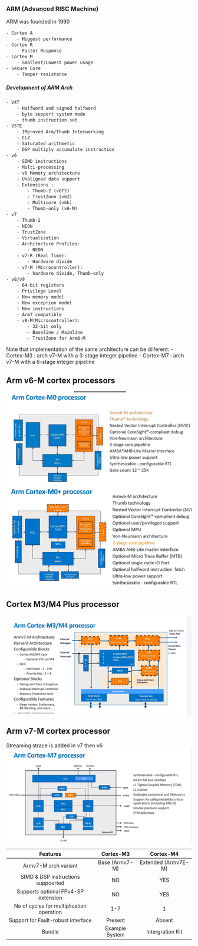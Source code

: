 ### ARM (Advanced RISC Machine)
ARM was founded in 1990

    - Cortex A 
        - Higgest performance
    - Cortex R
        - Faster Response 
    - Cortex M
        - Smallest/Lowest power usage
    - Secure Core
        - Tamper resistance

##### Development of ARM Arch
    - V4T
        - Halfword and signed halfword
        - byte support system mode
        - thumb instruction set
    - V5TE
        - IMproved Arm/Thumb Interworking
        - CLZ
        - Saturated arithmetic 
        - DSP multiply accumulate instruction
    - v6 
        - SIMD instructions
        - Multi-processing
        - v6 Memory architecture
        - Unaligned data support
        - Extensions :
            - Thumb-2 (v6T2)
            - TrustZone (v6Z)
            - Multicore (v6k)
            - Thumb-only (v6-M)
    - v7
        - Thumb-2
        - NEON
        - TrustZone
        - Virtualization
        - Architecture Profiles:
            - NEON
        - v7-R (Real Time):
            - Hardware divide
        - v7-M (Microcontroller):
            - hardware divide, Thumb-only
    - v8/v9 
        - 64-bit registers
        - Privilege Level
        - New memory model
        - New exceprion model
        - New instructions
        - Arm7 compatible
        - v8-M(Microcontroller):
            - 32-bit only
            - Baseline / Mainline
            - TrustZone for Arm8-M

Note that implementation of the same architecture can be diiferent: 
    - Cortex-M3 : arch v7-M with a 3-stage integer pipeline
    - Cortex-M7 : arch v7-M with a 6-stage integer pipeline


## Arm v6-M cortex processors
![Cortex M0 processor](ARM_Cortex_M0_processor.png)
![Cortex M0 Plus processor](ARM_Cortex_M0+_processor.png)


## Cortex M3/M4 Plus processor 
![Cortex M3/M4 Plus processor](ARM_Cortex_M3-4_processor.png)

## Arm v7-M cortex processor
Streaming strace is added in v7 then v6
![Cortex M3/M4 Plus processor](ARM_Cortex_M7_processor.png)

| Features | Cortex-M3 | Cortex-M4 |
|:----------:|:-----------:|:-----------:|
|Armv7-M arch variant|Base (Armv7-M) | Extended (Armv7E-M)|
|SIMD & DSP instructions suppoerted | NO | YES|
|Supports optional FPv4-SP extension|NO|YES|
|No of cycles for multiplication operation|1-7|1|
|Support for Fault-robust interface|Present|Absent|
|Bundle|Example System|Intergration Kit|

